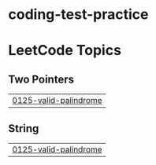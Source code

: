 # coding-test-practice

<!---LeetCode Topics Start-->
# LeetCode Topics
## Two Pointers
|  |
| ------- |
| [0125-valid-palindrome](https://github.com/y0unghwanhwang/coding-test-practice/tree/master/0125-valid-palindrome) |
## String
|  |
| ------- |
| [0125-valid-palindrome](https://github.com/y0unghwanhwang/coding-test-practice/tree/master/0125-valid-palindrome) |
<!---LeetCode Topics End-->